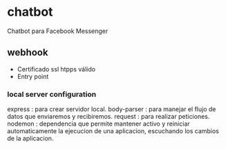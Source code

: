 # chatbot
Chatbot para Facebook Messenger

## webhook
- Certificado ssl htpps válido
- Entry point

<!-- local server setting -->
### local server configuration
express : para crear servidor local.
body-parser : para manejar el flujo de datos que enviaremos y recibiremos.
request : para realizar peticiones.
nodemon : dependencia que permite mantener activo y reiniciar automaticamente la ejecucion de una aplicacion, escuchando los cambios de la aplicacion.